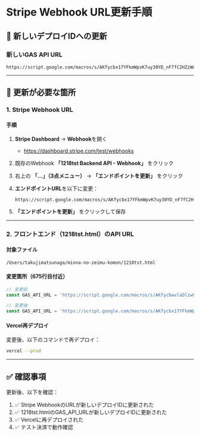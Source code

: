# Stripe Webhook URL更新手順

## 🔄 新しいデプロイIDへの更新

### 新しいGAS API URL
```
https://script.google.com/macros/s/AKfycbx17YFkmWpvK7uy30YD_nF7fC2HZzWAfofXR7XW8RNdcrPqWgZv_34jO0Nxkg8dkSWq/exec
```

---

## 📝 更新が必要な箇所

### 1. Stripe Webhook URL

#### 手順
1. **Stripe Dashboard** → **Webhook**を開く
   - https://dashboard.stripe.com/test/webhooks

2. 既存のWebhook **「1218tst Backend API - Webhook」** をクリック

3. 右上の **「...」（3点メニュー）** → **「エンドポイントを更新」** をクリック

4. **エンドポイントURL**を以下に変更：
   ```
   https://script.google.com/macros/s/AKfycbx17YFkmWpvK7uy30YD_nF7fC2HZzWAfofXR7XW8RNdcrPqWgZv_34jO0Nxkg8dkSWq/exec
   ```

5. **「エンドポイントを更新」** をクリックして保存

---

### 2. フロントエンド（1218tst.html）のAPI URL

#### 対象ファイル
`/Users/takujimatsunaga/minna-no-zeimu-komon/1218tst.html`

#### 変更箇所（675行目付近）
```javascript
// 変更前
const GAS_API_URL = 'https://script.google.com/macros/s/AKfycbwvlaDlzwOvOGGP2BTGBOFiCAC2KNsTn39Mrk_HwF-Otn4RHtawtGn_j-omX_tUyBfQ/exec';

// 変更後
const GAS_API_URL = 'https://script.google.com/macros/s/AKfycbx17YFkmWpvK7uy30YD_nF7fC2HZzWAfofXR7XW8RNdcrPqWgZv_34jO0Nxkg8dkSWq/exec';
```

#### Vercel再デプロイ
変更後、以下のコマンドで再デプロイ：
```bash
vercel --prod
```

---

## ✅ 確認事項

更新後、以下を確認：

1. ✅ Stripe WebhookのURLが新しいデプロイIDに更新された
2. ✅ 1218tst.htmlのGAS_API_URLが新しいデプロイIDに更新された
3. ✅ Vercelに再デプロイされた
4. ✅ テスト決済で動作確認




